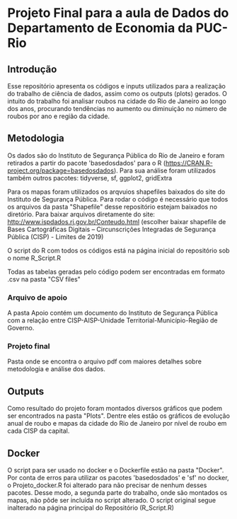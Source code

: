 # Projeto Final para a aula de Dados do Departamento de Economia da PUC-Rio

## Introdução
Esse repositório apresenta os códigos e inputs utilizados para a realização do trabalho de ciência de dados, assim como os outputs (plots) gerados.
O intuito do trabalho foi analisar roubos na cidade do Rio de Janeiro ao longo dos anos, procurando tendências no aumento ou diminuição no número de roubos por ano e região da cidade.

## Metodologia
Os dados são do Instituto de Segurança Pública do Rio de Janeiro e foram retirados a partir do pacote 'basedosdados' para o R (https://CRAN.R-project.org/package=basedosdados). Para sua análise foram utilizados também outros pacotes: tidyverse, sf, ggplot2, gridExtra

Para os mapas foram utilizados os arqvuios shapefiles baixados do site do Instituto de Segurança Pública. Para rodar o código é necessário que todos os arquivos da pasta "Shapefile" desse repositório estejam baixados no diretório. Para baixar arquivos diretamente do site: http://www.ispdados.rj.gov.br/Conteudo.html (escolher baixar shapefile de Bases Cartográficas Digitais – Circunscrições Integradas de Segurança Pública (CISP) - Limites de 2019)

O script do R com todos os códigos está na página inicial do repositório sob o nome R_Script.R

Todas as tabelas geradas pelo código podem ser encontradas em formato .csv na pasta "CSV files"

### Arquivo de apoio
A pasta Apoio contém um documento do Instituto de Segurança Pública com a relação entre CISP-AISP-Unidade Territorial-Município-Região de Governo.

### Projeto final
Pasta onde se encontra o arquivo pdf com maiores detalhes sobre metodologia e análise dos dados.

## Outputs
Como resultado do projeto foram montados diversos gráficos que podem ser encontrados na pasta "Plots". Dentre eles estão os gráficos de evolução anual de roubo e mapas da cidade do Rio de Janeiro por nível de roubo em cada CISP da capital.

## Docker
O script para ser usado no docker e o Dockerfile estão na pasta "Docker". Por conta de erros para utilizar os pacotes 'basedosdados' e 'sf' no docker, o Projeto_docker.R foi alterado para não precisar de nenhum desses pacotes. Desse modo, a segunda parte do trabalho, onde são montados os mapas, não pôde ser incluída no script alterado. 
O script original segue inalterado na página principal do Repositório (R_Script.R)
